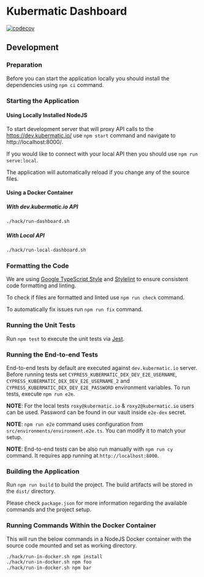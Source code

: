 # Kubermatic Dashboard
[![codecov](https://codecov.io/gh/kubermatic/dashboard/branch/master/graph/badge.svg?token=njXM3OrmAM)](https://codecov.io/gh/kubermatic/dashboard)

## Development

### Preparation
Before you can start the application locally you should install the dependencies using `npm ci` command.

### Starting the Application

#### Using Locally Installed NodeJS
To start development server that will proxy API calls to the https://dev.kubermatic.io/ use 
`npm start` command and navigate to http://localhost:8000/.

If you would like to connect with your local API then you should use `npm run serve:local`.

The application will automatically reload if you change any of the source files.

#### Using a Docker Container

##### With dev.kubermatic.io API
```bash
./hack/run-dashboard.sh
```

##### With Local API
```bash
./hack/run-local-dashboard.sh
```

### Formatting the Code
We are using [Google TypeScript Style](https://github.com/google/ts-style) and [Stylelint](https://github.com/stylelint/stylelint) to ensure consistent code formatting and linting.

To check if files are formatted and linted use `npm run check` command.

To automatically fix issues run `npm run fix` command.

### Running the Unit Tests
Run `npm test` to execute the unit tests via [Jest](https://jestjs.io/).

### Running the End-to-end Tests
End-to-end tests by default are executed against `dev.kubermatic.io` server. Before running tests set `CYPRESS_KUBERMATIC_DEX_DEV_E2E_USERNAME`, `CYPRESS_KUBERMATIC_DEX_DEV_E2E_USERNAME_2` and `CYPRESS_KUBERMATIC_DEX_DEV_E2E_PASSWORD` environment variables. To run tests, execute `npm run e2e`.

**NOTE**: For the local tests `roxy@kubermatic.io` & `roxy2@kubermatic.io` users can be used. Password can be found in our vault inside `e2e-dex` secret.

**NOTE**: `npm run e2e` command uses configuration from `src/environments/environment.e2e.ts`. You can modify it to match your setup.

**NOTE**: End-to-end tests can be also run manually with `npm run cy` command. It requires app running at `http://localhost:8000`.

### Building the Application
Run `npm run build` to build the project. The build artifacts will be stored in the `dist/` directory.

Please check `package.json` for more information regarding the available commands and the project setup.

### Running Commands Within the Docker Container

This will run the below commands in a NodeJS Docker container with the source code mounted and set as working directory.
```bash
./hack/run-in-docker.sh npm install
./hack/run-in-docker.sh npm foo
./hack/run-in-docker.sh npm bar
```

